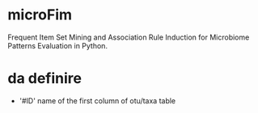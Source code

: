 # microFim
Frequent Item Set Mining and Association Rule Induction for Microbiome Patterns Evaluation in Python.


# da definire 
* '#ID' name of the first column of otu/taxa table
